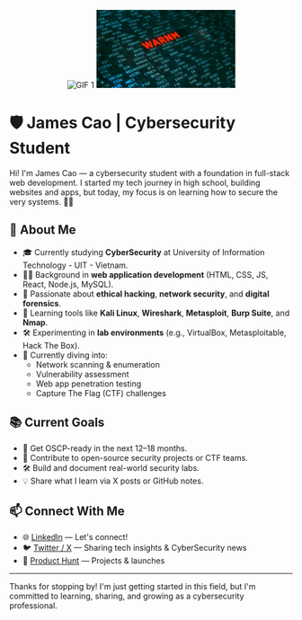 <p align="center">
  <img src="gif1.webp" alt="GIF 1" width="49%" />
  <img src="gif2.gif" alt="GIF 2" width="49%" />
</p>



# 🛡️ James Cao | Cybersecurity Student

Hi! I'm James Cao — a cybersecurity student with a foundation in full-stack web development. I started my tech journey in high school, building websites and apps, but today, my focus is on learning how to secure the very systems. 🕵️‍♂️

## 🚀 About Me

- 🎓 Currently studying **CyberSecurity** at University of Information Technology - UIT - Vietnam.
- 👨‍💻 Background in **web application development** (HTML, CSS, JS, React, Node.js, MySQL).
- 🧠 Passionate about **ethical hacking**, **network security**, and **digital forensics**.
- 🧰 Learning tools like **Kali Linux**, **Wireshark**, **Metasploit**, **Burp Suite**, and **Nmap**.
- 🛠️ Experimenting in **lab environments** (e.g., VirtualBox, Metasploitable, Hack The Box).
- 🌱 Currently diving into:
  - Network scanning & enumeration
  - Vulnerability assessment
  - Web app penetration testing
  - Capture The Flag (CTF) challenges

## 📚 Current Goals

- 🧠 Get OSCP-ready in the next 12–18 months.
- 🤝 Contribute to open-source security projects or CTF teams.
- 🛠️ Build and document real-world security labs.
- 💡 Share what I learn via X posts or GitHub notes.

## 📫 Connect With Me

- 🌐 [LinkedIn](https://www.linkedin.com/in/hpcao299/) — Let's connect!
- 🐦 [Twitter / X](https://twitter.com/jameskaois) — Sharing tech insights & CyberSecurity news
- 🧠 [Product Hunt](https://www.producthunt.com/@jameskaois69) — Projects & launches

---

Thanks for stopping by! I'm just getting started in this field, but I'm committed to learning, sharing, and growing as a cybersecurity professional.

